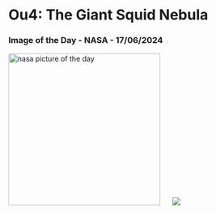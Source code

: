 # Ou4: The Giant Squid Nebula
### Image of the Day - NASA - 17/06/2024
<img src="https://apod.nasa.gov/apod/image/2406/SquidOu4_Linde_960.jpg" alt="nasa picture of the day" width="300"/>&nbsp; &nbsp; &nbsp; <img src="https://github-readme-streak-stats.herokuapp.com/?user=tempo-riz&theme=dark" >



  
 
 
 
 
 
 
 
 
 
 
 
 
 
 
 
 
 
 
 
 
 
 
 
 
 
 
 
